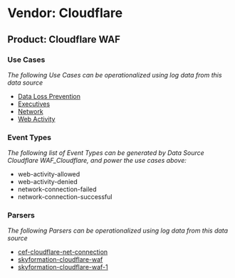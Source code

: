 Vendor: Cloudflare
==================
Product: Cloudflare WAF
-----------------------

### Use Cases

_The following Use Cases can be operationalized using log data from this data source_

* [Data Loss Prevention](../UseCases/usecase_data_loss_prevention.md)
* [Executives](../UseCases/usecase_executives.md)
* [Network](../UseCases/usecase_network.md)
* [Web Activity](../UseCases/usecase_web_activity.md)


### Event Types

_The following list of Event Types can be generated by Data Source Cloudflare WAF_Cloudflare, and power the use cases above:_

- web-activity-allowed
- web-activity-denied
- network-connection-failed
- network-connection-successful


### Parsers

_The following Parsers can be operationalized using log data from this data source_

* [cef-cloudflare-net-connection](../Parsers/parserContent_cef-cloudflare-net-connection.md)
* [skyformation-cloudflare-waf](../Parsers/parserContent_skyformation-cloudflare-waf.md)
* [skyformation-cloudflare-waf-1](../Parsers/parserContent_skyformation-cloudflare-waf-1.md)
